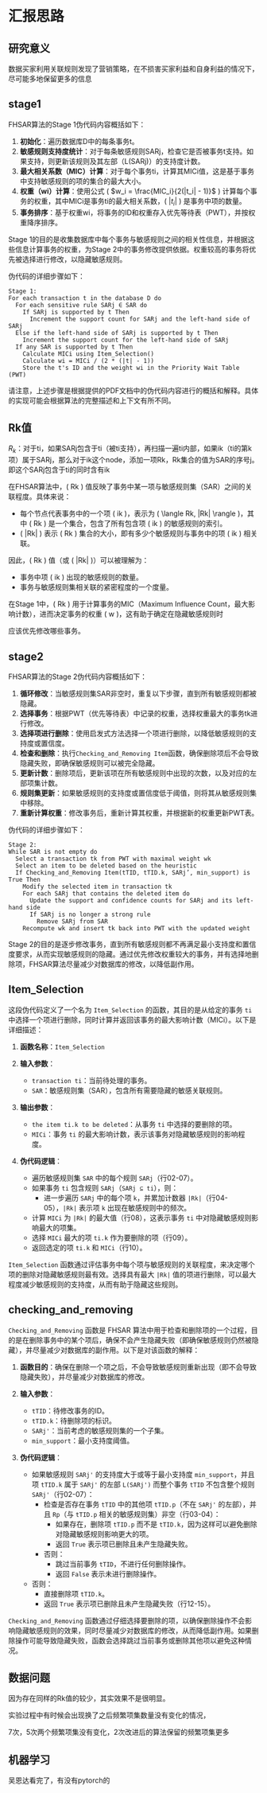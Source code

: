 # 汇报思路

## 研究意义

数据买家利用关联规则发现了营销策略，在不损害买家利益和自身利益的情况下，尽可能多地保留更多的信息

## stage1

FHSAR算法的Stage 1伪代码内容概括如下：

1. **初始化**：遍历数据库D中的每条事务t。
2. **敏感规则支持度统计**：对于每条敏感规则SARj，检查它是否被事务t支持。如果支持，则更新该规则及其左部（L(SARj)）的支持度计数。
3. **最大相关系数（MIC）计算**：对于每个事务ti，计算其MICi值，这是基于事务中支持敏感规则的项的集合的最大大小。
4. **权重（wi）计算**：使用公式 \( $w_i = \frac{MIC_i}{2(|t_i| - 1)}$ \) 计算每个事务的权重，其中MICi是事务ti的最大相关系数，\( $|t_i|$ \) 是事务中项的数量。
5. **事务排序**：基于权重wi，将事务的ID和权重存入优先等待表（PWT），并按权重降序排序。

Stage 1的目的是收集数据库中每个事务与敏感规则之间的相关性信息，并根据这些信息计算事务的权重，为Stage 2中的事务修改提供依据。权重较高的事务将优先被选择进行修改，以隐藏敏感规则。

伪代码的详细步骤如下：

```plaintext
Stage 1:
For each transaction t in the database D do
  For each sensitive rule SARj ∈ SAR do
    If SARj is supported by t Then
      Increment the support count for SARj and the left-hand side of SARj
  Else if the left-hand side of SARj is supported by t Then
    Increment the support count for the left-hand side of SARj
  If any SAR is supported by t Then
    Calculate MICi using Item_Selection()
    Calculate wi = MICi / (2 * (|t| - 1))
    Store the t's ID and the weight wi in the Priority Wait Table (PWT)
```

请注意，上述步骤是根据提供的PDF文档中的伪代码内容进行的概括和解释。具体的实现可能会根据算法的完整描述和上下文有所不同。

## Rk值

$R_k$：对于ti，如果SARj包含于ti（被ti支持），再扫描一遍ti内部，如果ik（ti的第k项）属于SARj，那么对于ik这个node，添加一项Rk，Rk集合的值为SAR的序号j。即这个SARj包含于ti的同时含有ik





在FHSAR算法中，\( Rk \) 值反映了事务中某一项与敏感规则集（SAR）之间的关联程度。具体来说：

- 每个节点代表事务中的一个项 \( ik \)，表示为 \( \langle Rk, |Rk| \rangle \)，其中 \( Rk \) 是一个集合，包含了所有包含项 \( ik \) 的敏感规则的索引。
- \( |Rk| \) 表示 \( Rk \) 集合的大小，即有多少个敏感规则与事务中的项 \( ik \) 相关联。

因此，\( Rk \) 值（或 \( |Rk| \)）可以被理解为：
- 事务中项 \( ik \) 出现的敏感规则的数量。
- 事务与敏感规则集相关联的紧密程度的一个度量。

在Stage 1中，\( Rk \) 用于计算事务的MIC（Maximum Influence Count，最大影响计数），进而决定事务的权重 \( w \)，这有助于确定在隐藏敏感规则时

应该优先修改哪些事务。



## stage2

FHSAR算法的Stage 2伪代码内容概括如下：

1. **循环修改**：当敏感规则集SAR非空时，重复以下步骤，直到所有敏感规则都被隐藏。
2. **选择事务**：根据PWT（优先等待表）中记录的权重，选择权重最大的事务tk进行修改。
3. **选择项进行删除**：使用启发式方法选择一个项进行删除，以降低敏感规则的支持度或置信度。
4. **检查和删除**：执行`Checking_and_Removing Item`函数，确保删除项后不会导致隐藏失败，即确保敏感规则可以被完全隐藏。
5. **更新计数**：删除项后，更新该项在所有敏感规则中出现的次数，以及对应的左部项集计数。
6. **规则集更新**：如果敏感规则的支持度或置信度低于阈值，则将其从敏感规则集中移除。
7. **重新计算权重**：修改事务后，重新计算其权重，并根据新的权重更新PWT表。

伪代码的详细步骤如下：

```plaintext
Stage 2:
While SAR is not empty do
  Select a transaction tk from PWT with maximal weight wk
  Select an item to be deleted based on the heuristic
  If Checking_and_Removing Item(tTID, tTID.k, SARj’, min_support) is True Then
    Modify the selected item in transaction tk
    For each SARj that contains the deleted item do
      Update the support and confidence counts for SARj and its left-hand side
      If SARj is no longer a strong rule
        Remove SARj from SAR
    Recompute wk and insert tk back into PWT with the updated weight
```

Stage 2的目的是逐步修改事务，直到所有敏感规则都不再满足最小支持度和置信度要求，从而实现敏感规则的隐藏。通过优先修改权重较大的事务，并有选择地删除项，FHSAR算法尽量减少对数据库的修改，以降低副作用。

## Item_Selection

这段伪代码定义了一个名为 `Item_Selection` 的函数，其目的是从给定的事务 `ti` 中选择一个项进行删除，同时计算并返回该事务的最大影响计数（MICi）。以下是详细描述：

1. **函数名称**：`Item_Selection`
2. **输入参数**：
   - `transaction ti`：当前待处理的事务。
   - `SAR`：敏感规则集（SAR），包含所有需要隐藏的敏感关联规则。
3. **输出参数**：
   - `the item ti.k to be deleted`：从事务 `ti` 中选择的要删除的项。
   - `MICi`：事务 `ti` 的最大影响计数，表示该事务对隐藏敏感规则的影响程度。

4. **伪代码逻辑**：
   - 遍历敏感规则集 `SAR` 中的每个规则 `SARj`（行02-07）。
   - 如果事务 `ti` 包含规则 `SARj`（`SARj ⊆ ti`），则：
     - 进一步遍历 `SARj` 中的每个项 `k`，并累加计数器 `|Rk|`（行04-05），`|Rk|` 表示项 `k` 出现在敏感规则中的频次。
   - 计算 `MICi` 为 `|Rk|` 的最大值（行08），这表示事务 `ti` 中对隐藏敏感规则影响最大的项集。
   - 选择 `MICi` 最大的项 `ti.k` 作为要删除的项（行09）。
   - 返回选定的项 `ti.k` 和 `MICi`（行10）。

`Item_Selection` 函数通过评估事务中每个项与敏感规则的关联程度，来决定哪个项的删除对隐藏敏感规则最有效。选择具有最大 `|Rk|` 值的项进行删除，可以最大程度减少敏感规则的支持度，从而有助于隐藏这些规则。



## checking_and_removing

`Checking_and_Removing` 函数是 FHSAR 算法中用于检查和删除项的一个过程，目的是在删除事务中的某个项后，确保不会产生隐藏失败（即确保敏感规则仍然被隐藏），并尽量减少对数据库的副作用。以下是对该函数的解释：

1. **函数目的**：确保在删除一个项之后，不会导致敏感规则重新出现（即不会导致隐藏失败），并尽量减少对数据库的修改。

2. **输入参数**：
   - `tTID`：待修改事务的ID。
   - `tTID.k`：待删除项的标识。
   - `SARj'`：当前考虑的敏感规则集的一个子集。
   - `min_support`：最小支持度阈值。

3. **伪代码逻辑**：
   - 如果敏感规则 `SARj'` 的支持度大于或等于最小支持度 `min_support`，并且项 `tTID.k` 属于 `SARj'` 的左部 `L(SARj')` 而整个事务 `tTID` 不包含整个规则 `SARj'`（行02-07）：
     - 检查是否存在事务 `tTID` 中的其他项 `tTID.p`（不在 `SARj'` 的左部），并且 `Rp`（与 `tTID.p` 相关的敏感规则集）非空（行03-04）：
       - 如果存在，删除项 `tTID.p` 而不是 `tTID.k`，因为这样可以避免删除对隐藏敏感规则影响更大的项。
       - 返回 `True` 表示项已删除且未产生隐藏失败。
     - 否则：
       - 跳过当前事务 `tTID`，不进行任何删除操作。
       - 返回 `False` 表示未进行删除操作。
   - 否则：
     - 直接删除项 `tTID.k`。
     - 返回 `True` 表示项已删除且未产生隐藏失败（行12-15）。

`Checking_and_Removing` 函数通过仔细选择要删除的项，以确保删除操作不会影响隐藏敏感规则的效果，同时尽量减少对数据库的修改，从而降低副作用。如果删除操作可能导致隐藏失败，函数会选择跳过当前事务或删除其他项以避免这种情况。



## 数据问题

因为存在同样的Rk值的较少，其实效果不是很明显。

实验过程中有时候会出现换了之后频繁项集数量没有变化的情况，

7次，5次两个频繁项集没有变化，2次改进后的算法保留的频繁项集更多

## 机器学习

吴恩达看完了，有没有pytorch的